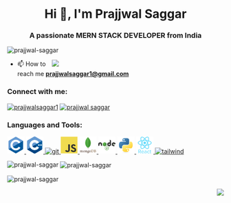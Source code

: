<h1 align="center">Hi 👋, I'm Prajjwal Saggar</h1>
<h3 align="center">A passionate MERN STACK DEVELOPER from India</h3>

<p align="left"> <img src="https://komarev.com/ghpvc/?username=prajjwal-saggar&label=Profile%20views&color=0e75b6&style=flat" alt="prajjwal-saggar" /> </p>

<img align="right" src="https://media.giphy.com/media/836HiJc7pgzy8iNXCn/giphy.gif" width="400"/>

- 📫 How to reach me **prajjwalsaggar1@gmail.com**

<h3 align="left">Connect with me:</h3>
<p align="left">
<a href="https://twitter.com/prajjwalsaggar1" target="blank"><img align="center" src="https://raw.githubusercontent.com/rahuldkjain/github-profile-readme-generator/master/src/images/icons/Social/twitter.svg" alt="prajjwalsaggar1" height="30" width="40" /></a>
<a href="https://linkedin.com/in/prajjwal saggar" target="blank"><img align="center" src="https://raw.githubusercontent.com/rahuldkjain/github-profile-readme-generator/master/src/images/icons/Social/linked-in-alt.svg" alt="prajjwal saggar" height="30" width="40" /></a>
</p>

<h3 align="left">Languages and Tools:</h3>
<p align="left"> 
<a href="https://www.cprogramming.com/" target="_blank" rel="noreferrer"> <img src="https://raw.githubusercontent.com/devicons/devicon/master/icons/c/c-original.svg" alt="c" width="40" height="40"/> </a> 
<a href="https://www.w3schools.com/cpp/" target="_blank" rel="noreferrer"> <img src="https://raw.githubusercontent.com/devicons/devicon/master/icons/cplusplus/cplusplus-original.svg" alt="cplusplus" width="40" height="40"/> </a> 
<a href="https://git-scm.com/" target="_blank" rel="noreferrer"> <img src="https://www.vectorlogo.zone/logos/git-scm/git-scm-icon.svg" alt="git" width="40" height="40"/> </a> 
<a href="https://developer.mozilla.org/en-US/docs/Web/JavaScript" target="_blank" rel="noreferrer"> <img src="https://raw.githubusercontent.com/devicons/devicon/master/icons/javascript/javascript-original.svg" alt="javascript" width="40" height="40"/> </a> 
<a href="https://www.mongodb.com/" target="_blank" rel="noreferrer"> <img src="https://raw.githubusercontent.com/devicons/devicon/master/icons/mongodb/mongodb-original-wordmark.svg" alt="mongodb" width="40" height="40"/> </a> 
<a href="https://nodejs.org" target="_blank" rel="noreferrer"> <img src="https://raw.githubusercontent.com/devicons/devicon/master/icons/nodejs/nodejs-original-wordmark.svg" alt="nodejs" width="40" height="40"/> </a> 
<a href="https://www.python.org" target="_blank" rel="noreferrer"> <img src="https://raw.githubusercontent.com/devicons/devicon/master/icons/python/python-original.svg" alt="python" width="40" height="40"/> </a> 
<a href="https://reactjs.org/" target="_blank" rel="noreferrer"> <img src="https://raw.githubusercontent.com/devicons/devicon/master/icons/react/react-original-wordmark.svg" alt="react" width="40" height="40"/> </a> 
<a href="https://tailwindcss.com/" target="_blank" rel="noreferrer"> <img src="https://www.vectorlogo.zone/logos/tailwindcss/tailwindcss-icon.svg" alt="tailwind" width="40" height="40"/> </a> 
</p>

<p><img align="left" src="https://github-readme-stats.vercel.app/api/top-langs?username=prajjwal-saggar&show_icons=true&locale=en&layout=compact" alt="prajjwal-saggar" /></p>

<p>&nbsp;<img align="center" src="https://github-readme-stats.vercel.app/api?username=prajjwal-saggar&show_icons=true&locale=en" alt="prajjwal-saggar" /></p>

<p><img align="center" src="https://github-readme-streak-stats.herokuapp.com/?user=prajjwal-saggar" alt="prajjwal-saggar" /></p>

<img align="right" src="https://media.giphy.com/media/f3iwJFOVOwuy7K6FFw/giphy.gif"/>
